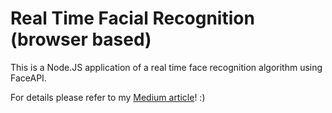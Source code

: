 # Real Time Facial Recognition (browser based)

This is a Node.JS application of a real time face recognition algorithm using FaceAPI.

For details please refer to my [Medium article](https://medium.com/@billyfong2007/launch-your-own-real-time-face-recognition-algorithm-in-your-browser-in-minutes-beginner-guide-a8f2e6fd505c)! :)

